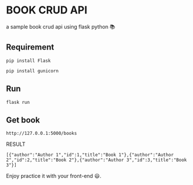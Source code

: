 BOOK CRUD API
=============

a sample book crud api using flask python 📚

 Requirement
 -----------
```
pip install Flask
```
```
pip install gunicorn
```

Run
---
``` 
flask run
```

Get book
--------
```
http://127.0.0.1:5000/books
```
RESULT
```
[{"author":"Author 1","id":1,"title":"Book 1"},{"author":"Author 2","id":2,"title":"Book 2"},{"author":"Author 3","id":3,"title":"Book 3"}]
```

Enjoy practice it with your front-end 😃.
